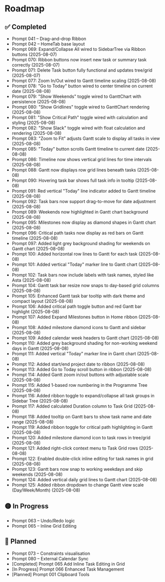 # Roadmap

## ✅ Completed

- Prompt 041 – Drag-and-drop Ribbon
- Prompt 042 – HomeTab base layout
- Prompt 069: Expand/Collapse All wired to SidebarTree via Ribbon buttons (2025-08-07)
- Prompt 070: Ribbon buttons now insert new task or summary task correctly (2025-08-07)
- Prompt 071: Delete Task button fully functional and updates tree/grid (2025-08-07)
- Prompt 077: Zoom In/Out wired to Gantt timeline scaling (2025-08-08)
- Prompt 078: "Go to Today" button wired to center timeline on current date (2025-08-08)
- Prompt 079: "Show Weekends" toggle wired to GanttChart with persistence (2025-08-08)
- Prompt 080: "Show Gridlines" toggle wired to GanttChart rendering (2025-08-08)
- Prompt 081: "Show Critical Path" toggle wired with calculation and styling (2025-08-08)
- Prompt 082: "Show Slack" toggle wired with float calculation and rendering (2025-08-08)
- Prompt 083: "Zoom to Fit" adjusts Gantt scale to display all tasks in view (2025-08-08)
- Prompt 085: "Today" button scrolls Gantt timeline to current date (2025-08-08)
- Prompt 086: Timeline now shows vertical grid lines for time intervals (2025-08-08)
- Prompt 088: Gantt now displays row grid lines beneath tasks (2025-08-08)
- Prompt 090: Hovering task bar shows full task info in tooltip (2025-08-08)
- Prompt 091: Red vertical "Today" line indicator added to Gantt timeline (2025-08-08)
- Prompt 092: Task bars now support drag-to-move for date adjustment (2025-08-08)
- Prompt 089: Weekends now highlighted in Gantt chart background (2025-08-08)
- Prompt 095: Milestones now display as diamond shapes in Gantt chart (2025-08-08)
- Prompt 096: Critical path tasks now display as red bars on Gantt timeline (2025-08-08)
- Prompt 097: Added light grey background shading for weekends on Gantt chart (2025-08-08)
- Prompt 100: Added horizontal row lines to Gantt for each task (2025-08-08)
- Prompt 101: Added vertical "Today" marker line to Gantt chart (2025-08-08)
- Prompt 102: Task bars now include labels with task names, styled like Asta (2025-08-08)
- Prompt 104: Gantt task bar resize now snaps to day-based grid columns (2025-08-08)
- Prompt 105: Enhanced Gantt task bar tooltip with dark theme and compact layout (2025-08-08)
- Prompt 106: Added critical path toggle button and red Gantt bar highlight (2025-08-08)
- Prompt 107: Added Expand Milestones button in Home ribbon (2025-08-08)
- Prompt 108: Added milestone diamond icons to Gantt and sidebar (2025-08-08)
- Prompt 109: Added calendar week headers to Gantt chart (2025-08-08)
- Prompt 110: Added grey background shading for non-working weekend days in Gantt (2025-08-08)
- Prompt 111: Added vertical "Today" marker line in Gantt chart (2025-08-08)
- Prompt 112: Added start/end project date to ribbon (2025-08-08)
- Prompt 113: Added Go to Today scroll button in ribbon (2025-08-08)
- Prompt 114: Added Gantt zoom in/out buttons with adjustable scale (2025-08-08)
- Prompt 115: Added 1-based row numbering in the Programme Tree (2025-08-08)
- Prompt 116: Added ribbon toggle to expand/collapse all task groups in Sidebar Tree (2025-08-08)
- Prompt 117: Added calculated Duration column to Task Grid (2025-08-08)
- Prompt 118: Added tooltip on Gantt bars to show task name and date range (2025-08-08)
- Prompt 119: Added ribbon toggle for critical path highlighting in Gantt (2025-08-08)
- Prompt 120: Added milestone diamond icon to task rows in tree/grid (2025-08-08)
- Prompt 121: Added right-click context menu to Task Grid rows (2025-08-08)
- Prompt 122: Enabled double-click inline editing for task names in grid (2025-08-08)
- Prompt 123: Gantt bars now snap to working weekdays and skip weekends (2025-08-08)
- Prompt 124: Added vertical daily grid lines to Gantt chart (2025-08-08)
- Prompt 125: Added ribbon dropdown to change Gantt view scale (Day/Week/Month) (2025-08-08)

## 🟡 In Progress

- Prompt 063 – Undo/Redo logic
- Prompt 065 – Inline Grid Editing

## 🧠 Planned

- Prompt 073 – Constraints visualisation
- Prompt 080 – External Calendar Sync
- [Completed] Prompt 065 Add Inline Task Editing in Grid
- [In Progress] Prompt 066 Enhanced Task Management
- [Planned] Prompt 001 Clipboard Tools
